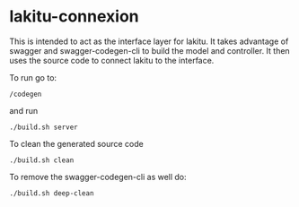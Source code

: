 # lakitu-connexion

This is intended to act as the interface layer for lakitu.  It takes advantage of swagger and swagger-codegen-cli to build the model and controller.
It then uses the source code to connect lakitu to the interface.  


To run go to:
```
/codegen
```
and run
```
./build.sh server
```

To clean the generated source code
```
./build.sh clean
```

To remove the swagger-codegen-cli as well do:
```
./build.sh deep-clean
```
